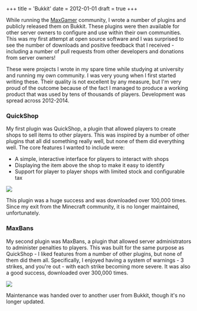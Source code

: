 +++
title = 'Bukkit'
date = 2012-01-01
draft = true
+++

While running the [MaxGamer](/projects/maxgamer/) community, I wrote a number of plugins and publicly released them on
Bukkit. These plugins were then available for other server owners to configure and use within their own communities. 
This was my first attempt at open source software and I was surprised to see the number of downloads and positive feedback
that I received - including a number of pull requests from other developers and donations from server owners!

These were projects I wrote in my spare time while studying at university and running my own community. I was very
young when I first started writing these. Their quality is not excellent by any measure, but I'm very proud of the outcome
because of the fact I managed to produce a working product that was used by tens of thousands of players. Development
was spread across 2012-2014.

### QuickShop
My first plugin was QuickShop, a plugin that allowed players to create shops to sell items to other players. This was
inspired by a number of other plugins that all did something really well, but none of them did everything well. The core
features I wanted to include were:

* A simple, interactive interface for players to interact with shops
* Displaying the item above the shop to make it easy to identify
* Support for player to player shops with limited stock and configurable tax

![](/projects/quickshop.png)

This plugin was a huge success and was downloaded over 100,000 times. Since my exit from the Minecraft community, it is
no longer maintained, unfortunately.

### MaxBans
My second plugin was MaxBans, a plugin that allowed server administrators to administer penalties to players. This was
built for the same purpose as QuickShop - I liked features from a number of other plugins, but none of them did them all.
Specifically, I enjoyed having a system of warnings - 3 strikes, and you're out - with each strike becoming more severe.
It was also a good success, downloaded over 300,000 times. 

![](/projects/maxbans.png)

Maintenance was handed over to another user from Bukkit, though it's no longer updated.

